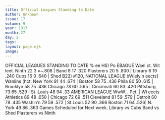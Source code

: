 ```yaml
---
title: Official Leagues Standing to Date
author: Unknown
issue: 17
volume: 9
year: 1913
month: 27
day: 2
tags:
layout: page.njk
image:
---
```

OFFICIAL LEAGUES STANDING TO DATE % ee HS) Po EBAGUE Wael ct. Wit leet. Ninth 22 3 «~.808 | Band 8 17 .320 Plasterers 20 5 .800 | Library 6 19 .240 Cubs 16 9 .640 | Shed B22) #120, NATIONAL LEAGUE bWiely.n eects] Wanlins (hct: New York 91 44 .674 | Boston 58 75 .436 Phila 80 50 .615 | Brooklyn 58 75 .436 Chicago 78 60 .565 | Cincinnati 60 83 .420 Pittsburg 73 65 .529 | St. Louis 48 94 .33 AMERICAN LEAGUE WwW. . Pet. | Wi eects Athletics 89 48 .650 | Chicago 72 69 .511 Cleveland 81 59 .579 | Detroit 60 78 .435 Washin’n 79 59 .572 | St.Louis 52 90 .366 Boston 71 64 .526| N. York 49 86 .363 Games Scheduled for Next week. Library vs Cubs Band vs Shed Plasterers vs Ninth 



